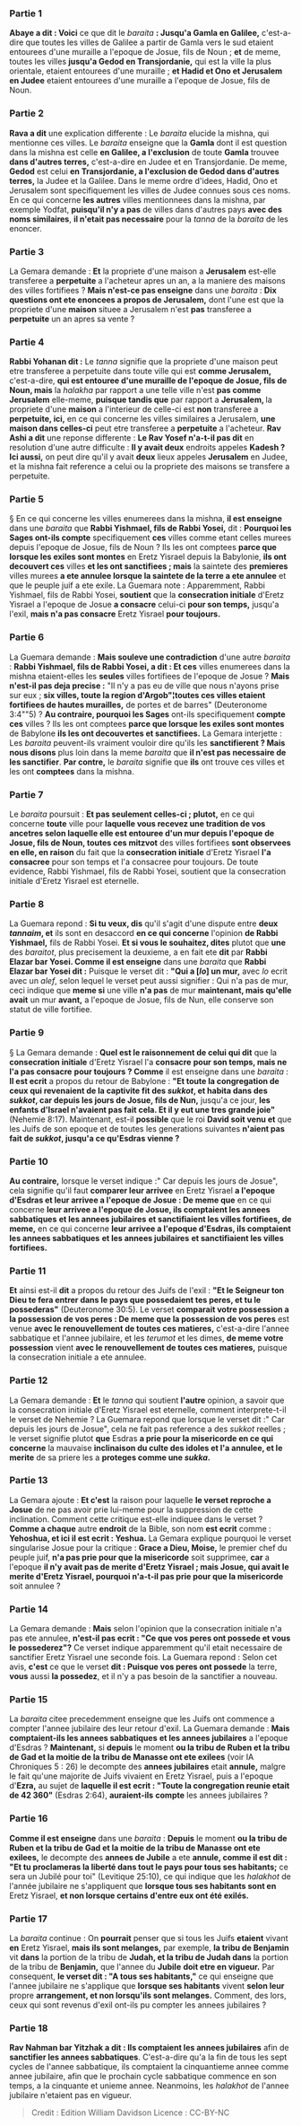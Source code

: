
### Partie 1
<b>Abaye a dit : Voici</b> ce que dit le <i>baraita</i> <b> : Jusqu'a Gamla en Galilee,</b> c'est-a-dire que toutes les villes de Galilee a partir de Gamla vers le sud etaient entourees d'une muraille a l'epoque de Josue, fils de Noun ; <b>et</b> de meme, toutes les villes <b>jusqu'a Gedod en Transjordanie,</b> qui est la ville la plus orientale, etaient entourees d'une muraille ; <b>et Hadid et Ono et Jerusalem en Judee</b> etaient entourees d'une muraille a l'epoque de Josue, fils de Noun.

### Partie 2
<b>Rava a dit</b> une explication differente : Le <i>baraita</i> elucide la mishna, qui mentionne ces villes. Le <i>baraita</i> enseigne que la <b>Gamla</b> dont il est question dans la mishna est celle <b>en Galilee, a l'exclusion</b> de toute <b>Gamla</b> trouvee <b>dans d'autres terres,</b> c'est-a-dire en Judee et en Transjordanie. De meme, <b>Gedod</b> est celui <b>en Transjordanie, a l'exclusion de Gedod dans d'autres terres,</b> la Judee et la Galilee. Dans le meme ordre d'idees, Hadid, Ono et Jerusalem sont specifiquement les villes de Judee connues sous ces noms. En ce qui concerne <b>les autres</b> villes mentionnees dans la mishna, par exemple Yodfat, <b>puisqu'il n'y a pas</b> de villes dans d'autres pays <b>avec des noms similaires</b>, <b>il n'etait pas necessaire</b> pour la <i>tanna</i> de la <i>baraita</i> de les enoncer.

### Partie 3
La Gemara demande : <b>Et</b> la propriete d'une maison a <b>Jerusalem</b> est-elle transferee a <b>perpetuite</b> a l'acheteur apres un an, a la maniere des maisons des villes fortifiees ? <b>Mais n'est-ce pas enseigne</b> dans une <i>baraita</i> : <b>Dix questions ont ete enoncees a propos de Jerusalem,</b> dont l'une est que la propriete d'une <b>maison</b> situee a Jerusalem n'est <b>pas</b> transferee a <b>perpetuite</b> un an apres sa vente ?

### Partie 4
<b>Rabbi Yohanan dit :</b> Le <i>tanna</i> signifie que la propriete d'une maison peut etre transferee a perpetuite dans toute ville qui est <b>comme Jerusalem,</b> c'est-a-dire, <b>qui est entouree d'une muraille de l'epoque de Josue, fils de Noun, mais</b> la <i>halakha</i> par rapport a une telle ville n'est <b>pas comme Jerusalem</b> elle-meme, <b>puisque tandis que</b> par rapport a <b>Jerusalem, </b> la propriete d'une <b>maison</b> a l'interieur de celle-ci est <b>non</b> transferee a <b>perpetuite, ici,</b> en ce qui concerne les villes similaires a Jerusalem, <b>une maison dans celles-ci</b> peut etre transferee a <b>perpetuite</b> a l'acheteur. <b>Rav Ashi a dit</b> une reponse differente : <b>Le Rav Yosef n'a-t-il pas dit</b> en resolution d'une autre difficulte : <b>Il y avait deux</b> endroits appeles <b>Kadesh ? Ici aussi,</b> on peut dire qu'il y avait <b>deux</b> lieux appeles <b>Jerusalem</b> en Judee, et la mishna fait reference a celui ou la propriete des maisons se transfere a perpetuite.

### Partie 5
§ En ce qui concerne les villes enumerees dans la mishna, <b>il est enseigne</b> dans une <i>baraita</i> que <b>Rabbi Yishmael, fils de Rabbi Yosei,</b> dit : <b>Pourquoi les Sages ont-ils compte</b> specifiquement <b>ces</b> villes comme etant celles murees depuis l'epoque de Josue, fils de Noun ? Ils les ont comptees <b>parce que lorsque les exiles sont montes</b> en Eretz Yisrael depuis la Babylonie, <b>ils ont decouvert ces</b> villes <b>et les ont sanctifiees ; mais</b> la saintete des <b>premieres</b> villes murees <b>a ete annulee lorsque la saintete de la terre a ete annulee</b> et que le peuple juif a ete exile. La Guemara note : Apparemment, Rabbi Yishmael, fils de Rabbi Yosei, <b>soutient</b> que la <b>consecration initiale</b> d'Eretz Yisrael a l'epoque de Josue <b>a consacre</b> celui-ci <b>pour son temps,</b> jusqu'a l'exil, <b>mais n'a pas consacre</b> Eretz Yisrael <b>pour toujours.</b>

### Partie 6
La Guemara demande : <b>Mais souleve une contradiction</b> d'une autre <i>baraita</i> : <b>Rabbi Yishmael, fils de Rabbi Yosei, a dit : Et ces</b> villes enumerees dans la mishna etaient-elles les <b>seules</b> villes fortifiees de l'epoque de Josue ? <b>Mais n'est-il pas deja precise :</b> "Il n'y a pas eu de ville que nous n'ayons prise sur eux ; <b>six villes, toute la region d'Argob"¦toutes ces villes etaient fortifiees de hautes murailles,</b> de portes et de barres" (Deuteronome 3:4""5) ? <b>Au contraire, pourquoi les Sages</b> ont-ils specifiquement <b>compte ces</b> villes ? Ils les ont comptees <b>parce que lorsque les exiles sont montes</b> de Babylone <b>ils les ont decouvertes et sanctifiees.</b> La Gemara interjette : Les <i>baraita</i> peuvent-ils vraiment vouloir dire qu'ils les <b>sanctifierent ? Mais nous disons</b> plus loin dans la meme <i>baraita</i> que <b>il n'est pas necessaire de les sanctifier</b>. <b>Par contre,</b> le <i>baraita</i> signifie que <b>ils</b> ont trouve ces villes et les ont <b>comptees</b> dans la mishna.

### Partie 7
Le <i>baraita</i> poursuit : <b>Et pas seulement celles-ci ; plutot,</b> en ce qui concerne <b>toute</b> ville pour <b>laquelle vous recevez une tradition de vos ancetres selon laquelle elle est entouree d'un mur depuis l'epoque de Josue, fils de Noun, toutes ces mitzvot</b> des villes fortifiees <b>sont observees en elle, en raison</b> du fait que la <b>consecration initiale</b> d'Eretz Yisrael <b>l'a consacree</b> pour son temps et l'a consacree</b> pour toujours. </b> De toute evidence, Rabbi Yishmael, fils de Rabbi Yosei, soutient que la consecration initiale d'Eretz Yisrael est eternelle.

### Partie 8
La Guemara repond : <b>Si tu veux, dis</b> qu'il s'agit d'une dispute entre <b>deux <i>tannaim</i>, et</b> ils sont en desaccord <b>en ce qui concerne</b> l'opinion <b>de Rabbi Yishmael,</b> fils de Rabbi Yosei. <b>Et si vous le souhaitez, dites</b> plutot que <b>une</b> des <i>baraitot</i>, plus precisement la deuxieme, a en fait ete <b>dit</b> par <b>Rabbi Elazar bar Yosei. Comme il est enseigne</b> dans une <i>baraita</i> que <b>Rabbi Elazar bar Yosei dit :</b> Puisque le verset dit : <b>"Qui a [<i>lo</i>] un mur,</b> avec <i>lo</i> ecrit avec un <i>alef</i>, selon lequel le verset peut aussi signifier : Qui n'a pas de mur, ceci indique que <b>meme si</b> une ville <b>n'a pas</b> de mur <b>maintenant, mais qu'elle avait</b> un mur <b>avant,</b> a l'epoque de Josue, fils de Nun, elle conserve son statut de ville fortifiee.

### Partie 9
§ La Gemara demande : <b>Quel est le raisonnement de celui qui dit</b> que la <b>consecration initiale</b> d'Eretz Yisrael l'a <b>consacre</b> <b>pour son temps, mais ne l'a pas consacre</b> <b>pour toujours ? Comme</b> il est enseigne dans une <i>baraita</i> : <b>Il est ecrit</b> a propos du retour de Babylone : <b>"Et toute la congregation de ceux qui revenaient de la captivite fit des <i>sukkot</i>, et habita dans des <i>sukkot</i>, car depuis les jours de Josue, fils de Nun,</b> jusqu'a ce jour, <b>les enfants d'Israel n'avaient pas fait cela. Et il y eut une tres grande joie"</b> (Nehemie 8:17). Maintenant, est-il <b>possible</b> que le roi <b>David soit venu et</b> que les Juifs de son epoque et de toutes les generations suivantes <b>n'aient pas fait de <i>sukkot</i>, jusqu'a ce qu'Esdras vienne ?</b>

### Partie 10
<b>Au contraire,</b> lorsque le verset indique :" Car depuis les jours de Josue", cela signifie qu'il faut <b>comparer leur arrivee</b> en Eretz Yisrael <b>a l'epoque d'Esdras et leur arrivee a l'epoque de Josue : De meme que</b> en ce qui concerne <b>leur arrivee a l'epoque de Josue, ils comptaient les annees sabbatiques</b> <b>et les annees jubilaires</b> <b>et sanctifiaient les villes fortifiees, de meme,</b> en ce qui concerne <b>leur arrivee a l'epoque d'Esdras, ils comptaient les annees sabbatiques</b> <b>et les annees jubilaires</b> <b>et sanctifiaient les villes fortifiees.</b>

### Partie 11
<b>Et</b> ainsi est-il <b>dit</b> a propos du retour des Juifs de l'exil : <b>"Et le Seigneur ton Dieu te fera entrer dans le pays que possedaient tes peres, et tu le possederas"</b> (Deuteronome 30:5). Le verset <b>comparait votre possession a la possession de vos peres : De meme que la possession de vos peres</b> est venue <b>avec le renouvellement de toutes ces matieres,</b> c'est-a-dire l'annee sabbatique et l'annee jubilaire, et les <i>terumot</i> et les dimes, <b>de meme votre possession</b> vient <b>avec le renouvellement de toutes ces matieres,</b> puisque la consecration initiale a ete annulee.

### Partie 12
La Gemara demande : <b>Et</b> le <i>tanna</i> qui soutient <b>l'autre</b> opinion, a savoir que la consecration initiale d'Eretz Yisrael est eternelle, comment interprete-t-il le verset de Nehemie ? La Guemara repond que lorsque le verset dit :" Car depuis les jours de Josue", cela ne fait pas reference a des <i>sukkot</i> reelles ; le verset signifie plutot <b>que</b> Esdras <b>a prie pour la misericorde en ce qui concerne</b> la mauvaise <b>inclinaison du culte des idoles et l'a annulee, et le merite</b> de sa priere les a <b>proteges comme une <i>sukka</i>.</b>

### Partie 13
La Gemara ajoute : <b>Et c'est</b> la raison pour laquelle <b>le verset reproche a Josue</b> de ne pas avoir prie lui-meme pour la suppression de cette inclination. Comment cette critique est-elle indiquee dans le verset ? <b>Comme a chaque</b> autre <b>endroit</b> de la Bible, son nom <b>est ecrit</b> comme : <b>Yehoshua, et ici il est ecrit : Yeshua.</b> La Gemara explique pourquoi le verset singularise Josue pour la critique : <b>Grace a Dieu, Moise,</b> le premier chef du peuple juif, <b>n'a pas prie pour que la misericorde</b> soit supprimee, <b>car</b> a l'epoque <b>il n'y avait pas de merite d'Eretz Yisrael ; mais Josue, qui avait le merite d'Eretz Yisrael, pourquoi n'a-t-il pas prie pour que la misericorde</b> soit annulee ?

### Partie 14
La Gemara demande : <b>Mais</b> selon l'opinion que la consecration initiale n'a pas ete annulee, <b>n'est-il pas ecrit : "Ce que vos peres ont possede et vous le possederez"?</b> Ce verset indique apparemment qu'il etait necessaire de sanctifier Eretz Yisrael une seconde fois. La Guemara repond : Selon cet avis, <b>c'est</b> ce que le verset <b>dit : Puisque vos peres ont possede</b> la terre, <b>vous</b> aussi <b>la possedez</b>, et il n'y a pas besoin de la sanctifier a nouveau.

### Partie 15
La <i>baraita</i> citee precedemment enseigne que les Juifs ont commence a compter l'annee jubilaire des leur retour d'exil. La Guemara demande : <b>Mais comptaient-ils les annees sabbatiques</b> <b>et les annees jubilaires</b> a l'epoque d'Esdras ? <b>Maintenant,</b> si <b>depuis</b> le moment <b>ou la tribu de Ruben et la tribu de Gad et la moitie de la tribu de Manasse ont ete exilees</b> (voir IA Chroniques 5 : 26) le decompte des <b>annees jubilaires</b> etait <b>annule,</b> malgre le fait qu'une majorite de Juifs vivaient en Eretz Yisrael, puis a l'epoque d'<b>Ezra,</b> au sujet de <b>laquelle il est ecrit : "Toute la congregation reunie etait de 42 360"</b> (Esdras 2:64), <b>auraient-ils</b> <b>compte</b> les annees jubilaires ?

### Partie 16
<b>Comme il est enseigne</b> dans une <i>baraita</i> : <b>Depuis</b> le moment <b>ou la tribu de Ruben et la tribu de Gad et la moitie de la tribu de Manasse ont ete exilees,</b> le decompte des <b>annees de Jubile</b> a ete <b>annule, comme il est dit : "Et tu proclameras la liberté dans tout le pays pour tous ses habitants;</b> ce sera un Jubilé pour toi" (Levitique 25:10), ce qui indique que les <i>halakhot</i> de l'année jubilaire ne s'appliquent que <b>lorsque tous ses habitants sont en</b> Eretz Yisrael, <b>et non lorsque certains d'entre eux ont été exilés.</b>

### Partie 17
La <i>baraita</i> continue : On <b>pourrait</b> penser que si tous les Juifs <b>etaient</b> vivant <b>en</b> Eretz Yisrael, <b>mais ils sont melanges,</b> par exemple, <b>la tribu de Benjamin</b> vit <b>dans</b> la portion de la tribu de <b>Judah, et la tribu de Judah dans</b> la portion de la tribu de <b>Benjamin,</b> que l'annee du <b>Jubile</b> <b>doit etre en vigueur.</b> Par consequent, <b>le verset dit : "A tous ses habitants,"</b> ce qui enseigne que l'annee jubilaire ne s'applique que <b>lorsque ses habitants</b> vivent <b>selon leur</b> propre <b>arrangement, et non lorsqu'ils sont melanges.</b> Comment, des lors, ceux qui sont revenus d'exil ont-ils pu compter les annees jubilaires ?

### Partie 18
<b>Rav Nahman bar Yitzhak a dit : Ils comptaient les annees jubilaires</b> afin de <b>sanctifier les annees sabbatiques</b>. C'est-a-dire qu'a la fin de tous les sept cycles de l'annee sabbatique, ils comptaient la cinquantieme annee comme annee jubilaire, afin que le prochain cycle sabbatique commence en son temps, a la cinquante et unieme annee. Neanmoins, les <i>halakhot</i> de l'annee jubilaire n'etaient pas en vigueur.

>Credit : Edition William Davidson
>Licence : CC-BY-NC